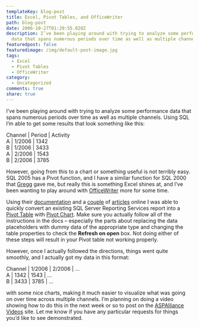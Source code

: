 ```yaml
---
templateKey: blog-post
title: Excel, Pivot Tables, and OfficeWriter
path: blog-post
date: 2006-10-27T01:29:55.028Z
description: I’ve been playing around with trying to analyze some performance
  data that spans numerous periods over time as well as multiple channels.
featuredpost: false
featuredimage: /img/default-post-image.jpg
tags:
  - Excel
  - Pivot Tables
  - OfficeWriter
category:
  - Uncategorized
comments: true
share: true
---
```

<!--StartFragment-->

I’ve been playing around with trying to analyze some performance data that spans numerous periods over time as well as multiple channels. Using SQL I’m able to get some results that look something like this:

Channel | Period | Activity\
A | 1/2006 | 1342\
B | 1/2006 | 3433\
A | 2/2006 | 1543\
B | 2/2006 | 3785

However, going from this to a chart or something useful is not terribly easy. SQL 2005 has a Pivot function, and I have a similar function for SQL 2000 that [Gregg](http://aspadvice.com/blogs/gstark) gave me, but really this is something Excel shines at, and I’ve been wanting to play around with [OfficeWriter](http://officewriter.softartisans.com/) more for some time.

Using their [documentation](http://docs.softartisans.com/OfficeWriterWindows/3.0.3/ReportingServices) and a [couple](http://msdn.microsoft.com/msdnmag/issues/06/06/Toolbox/default.aspx) of [articles](http://aspalliance.com/982_Using_SoftArtisans_OfficeWriter_with_SQL_Server_Reporting_Services_2005) online I was able to quickly convert an existing SQL Server Reporting Services report into a [Pivot Table](http://docs.softartisans.com/OfficeWriterWindows/3.0.3/ReportingServices/howto/xlw_PivotTables.aspx) with [Pivot Chart](http://docs.softartisans.com/OfficeWriterWindows/3.0.3/ReportingServices/howto/xlw_PivotCharts.aspx). Make sure you actually follow all of the instructions in the docs – especially the parts about replacing the data placeholders with dummy data of the appropriate type and changing the table properties to check the **Refresh on open** box. Not doing either of these steps will result in your Pivot table not working properly.

However, once I actually followed the directions, things went quite smoothly, and I actually got my data in this format:

Channel | 1/2006 | 2/2006 | …\
A | 1342 | 1543 | …\
B | 3433 | 3785 | …

with some nice charts, making it much easier to visualize what was going on over time across multiple channels. I’m planning on doing a video showing how to do this in the next week or so to post on the [ASPAlliance Videos](http://aspalliance.com/videos) site. Let me know if you have any particular requests for things you’d like to see demonstrated.

<!--EndFragment-->